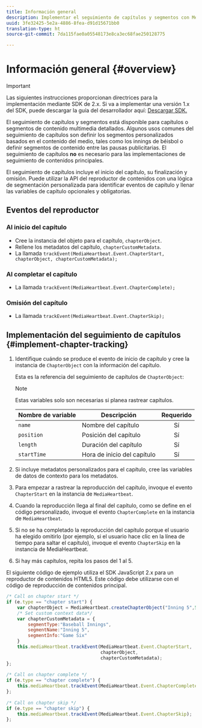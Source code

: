 ```yaml
---
title: Información general
description: Implementar el seguimiento de capítulos y segmentos con Media SDK.
uuid: 3fe32425-5e2a-4886-8fea-d91d15671bb0
translation-type: ht
source-git-commit: 7da115fae0a05548173e8ca3ec68fae250128775

---
```



# Información general {#overview}

>[!IMPORTANT]
>
>Las siguientes instrucciones proporcionan directrices para la implementación mediante SDK de 2.x. Si va a implementar una versión 1.x del SDK, puede descargar la guía del desarrollador aquí: [Descargar SDK.](/help/sdk-implement/download-sdks.md)

El seguimiento de capítulos y segmentos está disponible para capítulos o segmentos de contenido multimedia detallados. Algunos usos comunes del seguimiento de capítulos son definir los segmentos personalizados basados en el contenido del medio, tales como los innings de béisbol o definir segmentos de contenido entre las pausas publicitarias. El seguimiento de capítulos **no** es necesario para las implementaciones de seguimiento de contenidos principales.

El seguimiento de capítulos incluye el inicio del capítulo, su finalización y omisión. Puede utilizar la API del reproductor de contenidos con una lógica de segmentación personalizada para identificar eventos de capítulo y llenar las variables de capítulo opcionales y obligatorias.

## Eventos del reproductor

### Al inicio del capítulo

* Cree la instancia del objeto para el capítulo, `chapterObject`.
* Rellene los metadatos del capítulo, `chapterCustomMetadata`.
* La llamada `trackEvent(MediaHeartbeat.Event.ChapterStart, chapterObject, chapterCustomMetadata);`

### Al completar el capítulo

* La llamada `trackEvent(MediaHeartbeat.Event.ChapterComplete);`

### Omisión del capítulo

* La llamada `trackEvent(MediaHeartbeat.Event.ChapterSkip);`

## Implementación del seguimiento de capítulos {#implement-chapter-tracking}

1. Identifique cuándo se produce el evento de inicio de capítulo y cree la instancia de `ChapterObject` con la información del capítulo.

   Esta es la referencia del seguimiento de capítulos de `ChapterObject`:

   >[!NOTE]
   >
   >Estas variables solo son necesarias si planea rastrear capítulos.

   | Nombre de variable | Descripción | Requerido |
   | --- | --- | :---: |
   | `name` | Nombre del capítulo | Sí |
   | `position` | Posición del capítulo | Sí |
   | `length` | Duración del capítulo | Sí |
   | `startTime` | Hora de inicio del capítulo | Sí |

1. Si incluye metadatos personalizados para el capítulo, cree las variables de datos de contexto para los metadatos.
1. Para empezar a rastrear la reproducción del capítulo, invoque el evento `ChapterStart` en la instancia de `MediaHeartbeat`.
1. Cuando la reproducción llega al final del capítulo, como se define en el código personalizado, invoque el evento `ChapterComplete` en la instancia de `MediaHeartbeat`.
1. Si no se ha completado la reproducción del capítulo porque el usuario ha elegido omitirlo (por ejemplo, si el usuario hace clic en la línea de tiempo para saltar el capítulo), invoque el evento `ChapterSkip` en la instancia de MediaHeartbeat.
1. Si hay más capítulos, repita los pasos del 1 al 5.

El siguiente código de ejemplo utiliza el SDK JavaScript 2.x para un reproductor de contenidos HTML5. Este código debe utilizarse con el código de reproducción de contenidos principal.

```js
/* Call on chapter start */ 
if (e.type == "chapter start") { 
    var chapterObject = MediaHeartbeat.createChapterObject("Inning 5",5,500,2500); 
    /* Set custom context data*/ 
    var chapterCustomMetadata = { 
        segmentType:"Baseball Innings", 
        segmentName:"Inning 5", 
        segmentInfo:"Game Six" 
    } 
    this.mediaHeartbeat.trackEvent(MediaHeartbeat.Event.ChapterStart,  
                                   chapterObject,  
                                   chapterCustomMetadata); 
}; 
 
/* Call on chapter complete */ 
if (e.type == "chapter complete") { 
    this.mediaHeartbeat.trackEvent(MediaHeartbeat.Event.ChapterComplete); 
}; 
 
/* Call on chapter skip */ 
if (e.type == "chapter skip") { 
    this.mediaHeartbeat.trackEvent(MediaHeartbeat.Event.ChapterSkip); 
}; 
```

